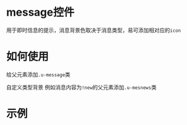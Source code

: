 # message控件

用于即时信息的提示，消息背景色取决于消息类型，易可添加相对应的`icon`

# 如何使用

给父元素添加`.u-message`类

自定义类型背景  例如消息内容为`!new`的父元素添加`.u-mesnews`类

# 示例



<!--### 示例1

示例1说明

### 示例2

示例2说-->